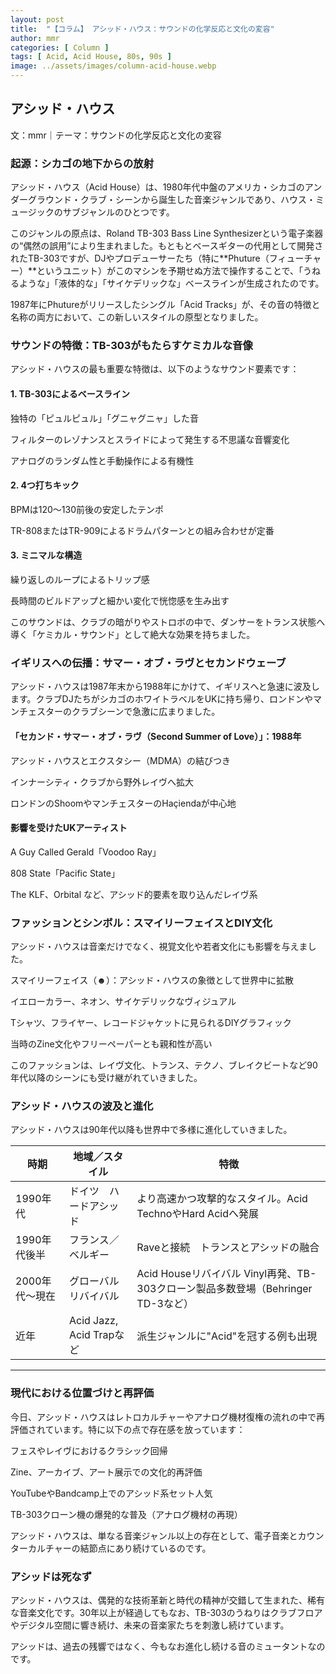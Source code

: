 ```yaml
---
layout: post
title:  "【コラム】 アシッド・ハウス：サウンドの化学反応と文化の変容"
author: mmr
categories: [ Column ]
tags: [ Acid, Acid House, 80s, 90s ]
image: ../assets/images/column-acid-house.webp
---
```


## アシッド・ハウス


文：mmr｜テーマ：サウンドの化学反応と文化の変容



### 起源：シカゴの地下からの放射
アシッド・ハウス（Acid House）は、1980年代中盤のアメリカ・シカゴのアンダーグラウンド・クラブ・シーンから誕生した音楽ジャンルであり、ハウス・ミュージックのサブジャンルのひとつです。

このジャンルの原点は、Roland TB-303 Bass Line Synthesizerという電子楽器の“偶然の誤用”により生まれました。もともとベースギターの代用として開発されたTB-303ですが、DJやプロデューサーたち（特に**Phuture（フィューチャー）**というユニット）がこのマシンを予期せぬ方法で操作することで、「うねるような」「液体的な」「サイケデリックな」ベースラインが生成されたのです。

1987年にPhutureがリリースしたシングル「Acid Tracks」が、その音の特徴と名称の両方において、この新しいスタイルの原型となりました。

### サウンドの特徴：TB-303がもたらすケミカルな音像
アシッド・ハウスの最も重要な特徴は、以下のようなサウンド要素です：

#### 1. TB-303によるベースライン

独特の「ピュルピュル」「グニャグニャ」した音

フィルターのレゾナンスとスライドによって発生する不思議な音響変化

アナログのランダム性と手動操作による有機性

#### 2. 4つ打ちキック
BPMは120〜130前後の安定したテンポ

TR-808またはTR-909によるドラムパターンとの組み合わせが定番

#### 3. ミニマルな構造
繰り返しのループによるトリップ感

長時間のビルドアップと細かい変化で恍惚感を生み出す

このサウンドは、クラブの暗がりやストロボの中で、ダンサーをトランス状態へ導く「ケミカル・サウンド」として絶大な効果を持ちました。

### イギリスへの伝播：サマー・オブ・ラヴとセカンドウェーブ
アシッド・ハウスは1987年末から1988年にかけて、イギリスへと急速に波及します。クラブDJたちがシカゴのホワイトラベルをUKに持ち帰り、ロンドンやマンチェスターのクラブシーンで急激に広まりました。

####  「セカンド・サマー・オブ・ラヴ（Second Summer of Love）」：1988年
アシッド・ハウスとエクスタシー（MDMA）の結びつき

インナーシティ・クラブから野外レイヴへ拡大

ロンドンのShoomやマンチェスターのHaçiendaが中心地

#### 影響を受けたUKアーティスト
A Guy Called Gerald「Voodoo Ray」

808 State「Pacific State」

The KLF、Orbital など、アシッド的要素を取り込んだレイヴ系

### ファッションとシンボル：スマイリーフェイスとDIY文化
アシッド・ハウスは音楽だけでなく、視覚文化や若者文化にも影響を与えました。

スマイリーフェイス（☻）：アシッド・ハウスの象徴として世界中に拡散

イエローカラー、ネオン、サイケデリックなヴィジュアル

Tシャツ、フライヤー、レコードジャケットに見られるDIYグラフィック

当時のZine文化やフリーペーパーとも親和性が高い

このファッションは、レイヴ文化、トランス、テクノ、ブレイクビートなど90年代以降のシーンにも受け継がれていきました。

### アシッド・ハウスの波及と進化
アシッド・ハウスは90年代以降も世界中で多様に進化していきました。

<div class="table-border">
<table>
  <thead>
    <tr>
      <th>時期</th>
      <th>地域／スタイル</th>
      <th>特徴</th>
    </tr>
  </thead>
  <tbody>
    <tr>
      <td>1990年代</td>
      <td>ドイツ　ハードアシッド</td>
      <td>より高速かつ攻撃的なスタイル。Acid TechnoやHard Acidへ発展</td>
    </tr>
    <tr>
      <td>1990年代後半</td>
      <td>フランス／ベルギー</td>
      <td>Raveと接続　トランスとアシッドの融合</td>
    </tr>
    <tr>
      <td>2000年代〜現在</td>
      <td>グローバルリバイバル</td>
      <td>Acid Houseリバイバル Vinyl再発、TB-303クローン製品多数登場（Behringer TD-3など）</td>
    </tr>
    <tr>
      <td>近年</td>
      <td>Acid Jazz, Acid Trapなど</td>
      <td>派生ジャンルに"Acid"を冠する例も出現</td>
    </tr>
  </tbody>
</table>
</div>
		
<hr>

### 現代における位置づけと再評価
今日、アシッド・ハウスはレトロカルチャーやアナログ機材復権の流れの中で再評価されています。特に以下の点で存在感を放っています：

フェスやレイヴにおけるクラシック回帰

Zine、アーカイブ、アート展示での文化的再評価

YouTubeやBandcamp上でのアシッド系セット人気

TB-303クローン機の爆発的な普及（アナログ機材の再現）

アシッド・ハウスは、単なる音楽ジャンル以上の存在として、電子音楽とカウンターカルチャーの結節点にあり続けているのです。

### アシッドは死なず
アシッド・ハウスは、偶発的な技術革新と時代の精神が交錯して生まれた、稀有な音楽文化です。30年以上が経過してもなお、TB-303のうねりはクラブフロアやデジタル空間に響き続け、未来の音楽家たちを刺激し続けています。

アシッドは、過去の残響ではなく、今もなお進化し続ける音のミュータントなのです。